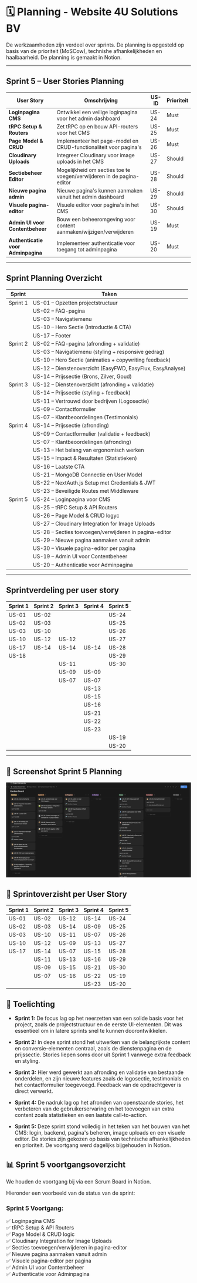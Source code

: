 # 🗓️ Planning - Website 4U Solutions BV

De werkzaamheden zijn verdeel over sprints. De planning is opgesteld op basis van de prioriteit (MoSCow), technishe afhankelijkheden en haalbaarheid. De planning is gemaakt in Notion.

---

## Sprint 5 – User Stories Planning

| **User Story**         | **Omschrijving**                                                               | **US-ID** | **Prioriteit** |
| ---------------------- | ------------------------------------------------------------------------------ | --------- | -------------- |
| **Loginpagina CMS**    | Ontwikkel een veilige loginpagina voor het admin dashboard                     | US-24     | Must           |
| **tRPC Setup & Routers** | Zet tRPC op en bouw API-routers voor het CMS                                 | US-25     | Must           |
| **Page Model & CRUD**  | Implementeer het page-model en CRUD-functionaliteit voor pagina's              | US-26     | Must           |
| **Cloudinary Uploads** | Integreer Cloudinary voor image uploads in het CMS                             | US-27     | Should         |
| **Sectiebeheer Editor**| Mogelijkheid om secties toe te voegen/verwijderen in de pagina-editor          | US-28     | Should         |
| **Nieuwe pagina admin**| Nieuwe pagina's kunnen aanmaken vanuit het admin dashboard                     | US-29     | Should         |
| **Visuele pagina-editor** | Visuele editor voor pagina's in het CMS                                     | US-30     | Should         |
| **Admin UI voor Contentbeheer** | Bouw een beheeromgeving voor content aanmaken/wijzigen/verwijderen      | US-19     | Must           |
| **Authenticatie voor Adminpagina** | Implementeer authenticatie voor toegang tot adminpagina              | US-20     | Must           |

---

## Sprint Planning Overzicht

| Sprint   | Taken                                                      |
| -------- | ---------------------------------------------------------- |
| Sprint 1 | US-01 – Opzetten projectstructuur                          |
|          | US-02 – FAQ-pagina                                         |
|          | US-03 – Navigatiemenu                                      |
|          | US-10 – Hero Sectie (Introductie & CTA)                    |
|          | US-17 – Footer                                             |
| Sprint 2 | US-02 – FAQ-pagina (afronding + validatie)                 |
|          | US-03 – Navigatiemenu (styling + responsive gedrag)        |
|          | US-10 – Hero Sectie (animaties + copywriting feedback)     |
|          | US-12 – Dienstenoverzicht (EasyFWD, EasyFlux, EasyAnalyse) |
|          | US-14 – Prijssectie (Brons, Zilver, Goud)                  |
| Sprint 3 | US-12 – Dienstenoverzicht (afronding + validatie)          |
|          | US-14 – Prijssectie (styling + feedback)                   |
|          | US-11 – Vertrouwd door bedrijven (Logosectie)              |
|          | US-09 – Contactformulier                                   |
|          | US-07 – Klantbeoordelingen (Testimonials)                  |
| Sprint 4 | US-14 – Prijssectie (afronding)                            |
|          | US-09 – Contactformulier (validatie + feedback)            |
|          | US-07 – Klantbeoordelingen (afronding)                     |
|          | US-13 – Het belang van ergonomisch werken                  |
|          | US-15 – Impact & Resultaten (Statistieken)                 |
|          | US-16 – Laatste CTA                                        |
|          | US-21 – MongoDB Connectie en User Model                    |
|          | US-22 – NextAuth.js Setup met Credentials & JWT            |
|          | US-23 – Beveiligde Routes met Middleware                   |
| Sprint 5 | US-24 – Loginpagina voor CMS                               |
|          | US-25 – tRPC Setup & API Routers                           |
|          | US-26 – Page Model & CRUD logyc                            |
|          | US-27 – Cloudinary Integration for Image Uploads           |
|          | US-28 – Secties toevoegen/verwijderen in pagina-editor     |
|          | US-29 – Nieuwe pagina aanmaken vanuit admin                |
|          | US-30 – Visuele pagina-editor per pagina                   |
|          | US-19 – Admin UI voor Contentbeheer                          |
|          | US-20 – Authenticatie voor Adminpagina                       |

---

## Sprintverdeling per user story

| Sprint 1 | Sprint 2 | Sprint 3 | Sprint 4 | Sprint 5 |
| -------- | -------- | -------- | -------- | -------- |
| US-01    | US-02    |          |          | US-24    |
| US-02    | US-03    |          |          | US-25    |
| US-03    | US-10    |          |          | US-26    |
| US-10    | US-12    | US-12    |          | US-27    |
| US-17    | US-14    | US-14    | US-14    | US-28    |
| US-18    |          |          |          | US-29    |
|          |          | US-11    |          | US-30    |
|          |          | US-09    | US-09    |          |
|          |          | US-07    | US-07    |          |
|          |          |          | US-13    |          |
|          |          |          | US-15    |          |
|          |          |          | US-16    |          |
|          |          |          | US-21    |          |
|          |          |          | US-22    |          |
|          |          |          | US-23    |          |
|          |          |          |          | US-19    |
|          |          |          |          | US-20    |

---

## 📎 Screenshot Sprint 5 Planning

![Sprint 5 Planning](../bronnen/Screenshots/planning.png)

## 🧾 Sprintoverzisht per User Story

| **Sprint 1** | **Sprint 2** | **Sprint 3** | **Sprint 4** | **Sprint 5** |
|-------------|--------------|--------------|--------------|--------------|
| US-01       | US-02        | US-12        | US-14        | US-24        |
| US-02       | US-03        | US-14        | US-09        | US-25        |
| US-03       | US-10        | US-11        | US-07        | US-26        |
| US-10       | US-12        | US-09        | US-13        | US-27        |
| US-17       | US-14        | US-07        | US-15        | US-28        |
|             | US-11        | US-13        | US-16        | US-29        |
|             | US-09        | US-15        | US-21        | US-30        |
|             | US-07        | US-16        | US-22        | US-19        |
|             |              |              | US-23        | US-20        |

## 📌 Toelichting 

- **Sprint 1:**
  De focus lag op het neerzetten van een solide basis voor het project, zoals de projectstructuur en de eerste UI-elementen. Dit was essentieel om in latere sprints snel te kunnen doorontwikkelen.

- **Sprint 2:**
  In deze sprint stond het uitwerken van de belangrijkste content en conversie-elementen centraal, zoals de dienstenpagina en de prijssectie. Stories liepen soms door uit Sprint 1 vanwege extra feedback en styling.

- **Sprint 3:**
  Hier werd gewerkt aan afronding en validatie van bestaande onderdelen, en zijn nieuwe features zoals de logosectie, testimonials en het contactformulier toegevoegd. Feedback van de opdrachtgever is direct verwerkt.

- **Sprint 4:**
  De nadruk lag op het afronden van openstaande stories, het verbeteren van de gebruikerservaring en het toevoegen van extra content zoals statistieken en een laatste call-to-action.

- **Sprint 5:**
  Deze sprint stond volledig in het teken van het bouwen van het CMS: login, backend, pagina's beheren, image uploads en een visuele editor. De stories zijn gekozen op basis van technische afhankelijkheden en prioriteit. De voortgang werd dagelijks bijgehouden in Notion.

## 📊 Sprint 5 voortgangsoverzicht

We houden de voortgang bij via een Scrum Board in Notion.

Hieronder een voorbeeld van de status van de sprint:

### **Sprint 5 Voortgang:**

✅ Loginpagina CMS  
✅ tRPC Setup & API Routers  
✅ Page Model & CRUD logic  
✅ Cloudinary Integration for Image Uploads  
✅ Secties toevoegen/verwijderen in pagina-editor  
✅ Nieuwe pagina aanmaken vanuit admin  
✅ Visuele pagina-editor per pagina  
✅ Admin UI voor Contentbeheer  
✅ Authenticatie voor Adminpagina